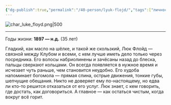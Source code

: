 ```yaml
---
{"dg-publish":true,"permalink":"/40-person/lyuk-flojd/","tags":["личность/клуб"]}
---
```


![char_luke_floyd.png|500](/img/user/char_luke_floyd.png)
***
Годы жизни: **1897 — н.д.** (35 лет)

Гладкий, как масло на шёлке, и такой же скользкий, Люк Флойд — связной между Клубом и всеми, с кем лучше иметь дело только через посредника. Его волосы набриолинены и зачёсаны назад до блеска, пальцы сверкают кольцами. Он всегда появляется в нужное время и исчезает чуть раньше, чем становится неудобно. Его худоба напоминает богомола — прямая спина, острые движения, тонкие губы, шепчущие обещания.
Никто не доверяет ему по-настоящему, но едва ли кто-то решится отказаться от его услуг. Люк знает, с кем говорить, где достать, как договориться. А главное — как остаться чистым, когда вокруг всё горит.